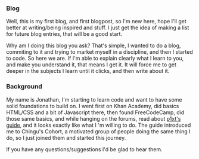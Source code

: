 ### Blog
Well, this is my first blog, and first blogpost, so I'm new here, hope I'll get better at writing/being inspired and stuff.
I just get the idea of making a list for future blog entries, that will be a good start.

Why am I doing this blog you ask?
That's simple, I wanted to do a blog, commiting to it and trying to market myself in a discipline, and then I started to code.
So here we are.
If I'm able to explain clearly what I learn to you, and make you understand it, that means I get it.
It will force me to get deeper in the subjects I learn until it clicks, and then write about it.

### Background 
My name is Jonathan, I'm starting to learn code and want to have some solid foundations to build on.
I went first on Khan Academy, did basics HTML/CSS and a bit of Javascript there, then found FreeCodeCamp, did those same basics, and while hanging on the forums, read about [p1xt's guide](https://github.com/P1xt/p1xt-guides/blob/master/wd-cs.md), and it looks exactly like what I 'm willing to do.
The  guide introduced me to Chingu's Cohort, a motivated group of people doing the same thing I do, so I just joined them and started this journey.

If you have any questions/suggestions I'd be glad to hear them.
